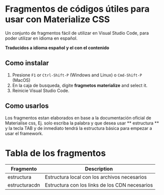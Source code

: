 # Fragmentos de códigos útiles para usar con Materialize CSS
Un conjunto de fragmentos fácil de utilizar en Visual Studio Code, para poder utilizar en idioma en español.

**Traducidos a idioma español y el con el contenido**

## Como instalar

1. Presione `F1` or `Ctrl-Shift-P` (Windows and Linux) o `Cmd-Shift-P` (MacOS)
2. En la caja de busqueda, digite **fragmetos materialize** and select it.
3. Reinicie Visual Studio Code.

## Como usarlos

Los fragmentos estan elaborados en base a la documentación oficial de Materialise css, Ej. solo escriba la palabra y que desea usar ** estructura ** y la tecla TAB y de inmediato tendrá la estructura básica para empezar a usar el framework.

# Tabla de los fragmentos

| Fragmento |  Description |
|---------|-------------|
| estructura | Estructura local con los archivos necesarios |
| estructuracdn | Estructura con los links de los CDN necesarios |

